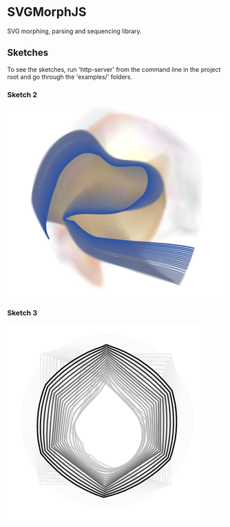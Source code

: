 SVGMorphJS
==========

SVG morphing, parsing and sequencing library. 

## Sketches

To see the sketches, run 'http-server' from the command line in the project root and go through the 'examples/' folders.

### Sketch 2

![alt text](https://github.com/k-may/SVGMorphJS/blob/master/img/sketch2.PNG?raw=true)


### Sketch 3

![alt text](https://github.com/k-may/SVGMorphJS/blob/master/img/sketch3.PNG?raw=true)
